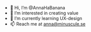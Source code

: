 - 👋 Hi, I’m @AnnaHaBanana
- 👀 I’m interested in creating value
- 🌱 I’m currently learning UX-design
- 📫 Reach me at anna@minuscule.se

